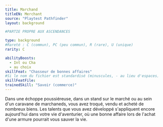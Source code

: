 ```yaml
---
title: Marchand
titleEN: Merchant
source: "Playtest Pathfinder"
layout: background

#PARTIE PROPRE AUX ASCENDANCES

type: background
#Rareté : C (commun), PC (peu commun), R (rare), U (unique)
rarity: C

abilityBoosts:
  - Int ou Cha
  - au choix
skillFeat: "Chasseur de bonnes affaires"
#Si le nom du fichier est standardisé (minuscules, - au lieu d'espaces), il n'est pas nécessaire de le préciser
skillFeatFile: 
trainedSkill: "Savoir (commerce)"
---
```


Dans une échoppe poussiéreuse, dans un stand sur le marché ou au sein d'un caravane de marchaneds, vous avez troqué, vendu et acheté de nombreux biens. Les talents que vous avez développé s'appliquent encore aujourd'hui dans votre vie d'aventurier, où une bonne affaire lors de l'achat d'une armure pourrait vous sauver la vie.